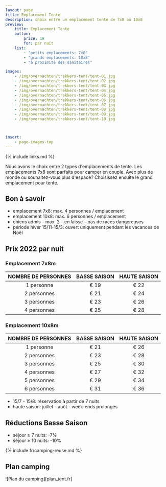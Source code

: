 ```yaml
---
layout: page
title: Emplacement Tente
description: choix entre un emplacement tente de 7x8 ou 10x8
preview:
    title: Emplacement Tente
    button:
        price: 19
        for: par nuit
    list:
        - "petits emplacements: 7x8"
        - "grands emplacements: 10x8"
        - "à proximité des sanitaires"

images:
    - /img/overnachten/trekkers-tent/tent-01.jpg
    - /img/overnachten/trekkers-tent/tent-02.jpg
    - /img/overnachten/trekkers-tent/tent-03.jpg
    - /img/overnachten/trekkers-tent/tent-04.jpg
    - /img/overnachten/trekkers-tent/tent-05.jpg
    - /img/overnachten/trekkers-tent/tent-06.jpg
    - /img/overnachten/trekkers-tent/tent-07.jpg
    - /img/overnachten/trekkers-tent/tent-08.jpg
    - /img/overnachten/trekkers-tent/tent-09.jpg
    - /img/overnachten/trekkers-tent/tent-10.jpg



insert:
    - page-images-top
---
```

{% include links.md %}

Nous avons le choix entre 2 types d'emplacements de tente. Les emplacements 7x8 sont parfaits pour camper en couple. Avec plus de monde ou souhaitez-vous plus d'espace? Choisissez ensuite le grand emplacement pour tente.


## Bon à savoir

- emplacement 7x8: max. 4 personnes / emplacement
- emplacement 10x8: max. 6 personnes / emplacement
- chiens admis – max. 2 – en laisse – pas de races dangereuses
- période hiver 15/11-15/3: ouvert uniquement pendant les vacances de Noël

## Prix 2022 par nuit

### Emplacement 7x8m

NOMBRE DE PERSONNES |BASSE SAISON |HAUTE SAISON
:------------------:|:-----------:|:-----------:|
1 personne          |€ 19         |€ 22     
2 personnes         |€ 21         |€ 24          
3 personnes         |€ 23         |€ 26
4 personnes         |€ 25         |€ 28

### Emplacement 10x8m

NOMBRE DE PERSONNES | BASSE SAISON | HAUTE SAISON     
:-------------:|:-----------:|:-----------:|
1 personne      |€ 21         |€ 26    
2 personnes     |€ 23         |€ 28          
3 personnes     |€ 25         |€ 30
4 personnes     |€ 27         |€ 32    
5 personnes     |€ 29         |€ 34
6 personnes     |€ 31         |€ 36


* 15/7 - 15/8: réservation à partir de 7 nuits
* haute saison: juillet - août - week-ends prolongés


## Réductions Basse Saison

- séjour ≥ 7 nuits: -7%
- séjour ≥ 10 nuits: -10%

{% include fr/camping-reuse.md %}


## Plan camping

![Plan du camping][plan_tent.fr]
